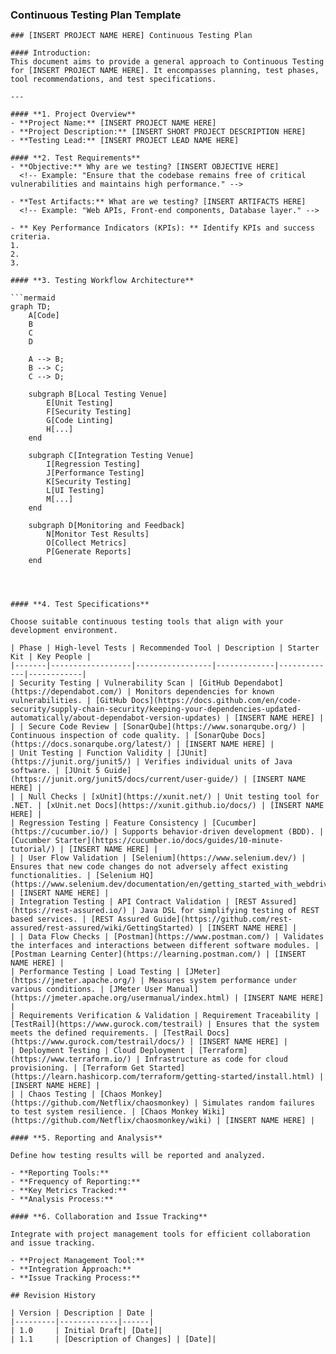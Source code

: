 ### Continuous Testing Plan Template
```
### [INSERT PROJECT NAME HERE] Continuous Testing Plan

#### Introduction:
This document aims to provide a general approach to Continuous Testing for [INSERT PROJECT NAME HERE]. It encompasses planning, test phases, tool recommendations, and test specifications.

---

#### **1. Project Overview**
- **Project Name:** [INSERT PROJECT NAME HERE]
- **Project Description:** [INSERT SHORT PROJECT DESCRIPTION HERE]
- **Testing Lead:** [INSERT PROJECT LEAD NAME HERE]

#### **2. Test Requirements**
- **Objective:** Why are we testing? [INSERT OBJECTIVE HERE]
  <!-- Example: "Ensure that the codebase remains free of critical vulnerabilities and maintains high performance." -->

- **Test Artifacts:** What are we testing? [INSERT ARTIFACTS HERE]
  <!-- Example: "Web APIs, Front-end components, Database layer." -->

- ** Key Performance Indicators (KPIs): ** Identify KPIs and success criteria.
1.
2.
3. 

#### **3. Testing Workflow Architecture**

```mermaid
graph TD;
    A[Code]
    B
    C
    D
    
    A --> B;
    B --> C;
    C --> D;
   
    subgraph B[Local Testing Venue]
        E[Unit Testing]
        F[Security Testing]
        G[Code Linting]
        H[...]
    end
    
    subgraph C[Integration Testing Venue]
        I[Regression Testing]
        J[Performance Testing]
        K[Security Testing]
        L[UI Testing]
        M[...]
    end

    subgraph D[Monitoring and Feedback]
        N[Monitor Test Results]
        O[Collect Metrics]
        P[Generate Reports]
    end




#### **4. Test Specifications**

Choose suitable continuous testing tools that align with your development environment.

| Phase | High-level Tests | Recommended Tool | Description | Starter Kit | Key People |
|-------|------------------|-----------------|-------------|-------------|------------|
| Security Testing | Vulnerability Scan | [GitHub Dependabot](https://dependabot.com/) | Monitors dependencies for known vulnerabilities. | [GitHub Docs](https://docs.github.com/en/code-security/supply-chain-security/keeping-your-dependencies-updated-automatically/about-dependabot-version-updates) | [INSERT NAME HERE] |
| | Secure Code Review | [SonarQube](https://www.sonarqube.org/) | Continuous inspection of code quality. | [SonarQube Docs](https://docs.sonarqube.org/latest/) | [INSERT NAME HERE] |
| Unit Testing | Function Validity | [JUnit](https://junit.org/junit5/) | Verifies individual units of Java software. | [JUnit 5 Guide](https://junit.org/junit5/docs/current/user-guide/) | [INSERT NAME HERE] |
| | Null Checks | [xUnit](https://xunit.net/) | Unit testing tool for .NET. | [xUnit.net Docs](https://xunit.github.io/docs/) | [INSERT NAME HERE] |
| Regression Testing | Feature Consistency | [Cucumber](https://cucumber.io/) | Supports behavior-driven development (BDD). | [Cucumber Starter](https://cucumber.io/docs/guides/10-minute-tutorial/) | [INSERT NAME HERE] |
| | User Flow Validation | [Selenium](https://www.selenium.dev/) | Ensures that new code changes do not adversely affect existing functionalities. | [Selenium HQ](https://www.selenium.dev/documentation/en/getting_started_with_webdriver/) | [INSERT NAME HERE] |
| Integration Testing | API Contract Validation | [REST Assured](https://rest-assured.io/) | Java DSL for simplifying testing of REST based services. | [REST Assured Guide](https://github.com/rest-assured/rest-assured/wiki/GettingStarted) | [INSERT NAME HERE] |
| | Data Flow Checks | [Postman](https://www.postman.com/) | Validates the interfaces and interactions between different software modules. | [Postman Learning Center](https://learning.postman.com/) | [INSERT NAME HERE] |
| Performance Testing | Load Testing | [JMeter](https://jmeter.apache.org/) | Measures system performance under various conditions. | [JMeter User Manual](https://jmeter.apache.org/usermanual/index.html) | [INSERT NAME HERE] |
| Requirements Verification & Validation | Requirement Traceability | [TestRail](https://www.gurock.com/testrail) | Ensures that the system meets the defined requirements. | [TestRail Docs](https://www.gurock.com/testrail/docs/) | [INSERT NAME HERE] |
| Deployment Testing | Cloud Deployment | [Terraform](https://www.terraform.io/) | Infrastructure as code for cloud provisioning. | [Terraform Get Started](https://learn.hashicorp.com/terraform/getting-started/install.html) | [INSERT NAME HERE] |
| | Chaos Testing | [Chaos Monkey](https://github.com/Netflix/chaosmonkey) | Simulates random failures to test system resilience. | [Chaos Monkey Wiki](https://github.com/Netflix/chaosmonkey/wiki) | [INSERT NAME HERE] |

#### **5. Reporting and Analysis**

Define how testing results will be reported and analyzed.

- **Reporting Tools:**
- **Frequency of Reporting:**
- **Key Metrics Tracked:**
- **Analysis Process:**

#### **6. Collaboration and Issue Tracking**

Integrate with project management tools for efficient collaboration and issue tracking.

- **Project Management Tool:**
- **Integration Approach:**
- **Issue Tracking Process:**

## Revision History

| Version | Description | Date |
|---------|-------------|------|
| 1.0     | Initial Draft| [Date]|
| 1.1     | [Description of Changes] | [Date]|

```
